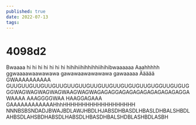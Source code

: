 ```yaml
---
published: true
date: 2022-07-13
tags:
---
```

# 4098d2

Bwaaaa hi hi hi hi hi hi hi hihihiihihhihhiihihibwaaaaaa
Aaahhhhh ggwaaaawaawawawa gawawaawawawawa gawaaaaa Äääää GWAAAAAAAAAA GUUGUUGUUGUUGUUGUUGUUGUUGUUGUUGUGUGUUGUGGUUGUGUG GGWAGWAGWAGWAGWAAGWAGWAGAGAGGAGAGAGAGAGAGAGAGAGGAWAAAA
AAAGGGGWAA HAAGGAGAAA GAAAAAAAAAAAAHhhHHHHHHHHHHHHHHHHHHH NNNBSBSNDADJBWAJBDLAWJHBDLHJABSDHBASDLHBASLDHBALSHBDLAHBSDLAHSBDHABSDLHABSDLHBASDHBALSHDBLASHBDLASBH